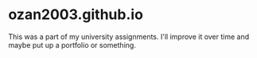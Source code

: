 # ozan2003.github.io
This was a part of my university assignments. I'll improve it over time and maybe put up a portfolio or something.
